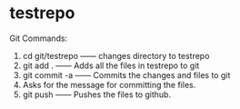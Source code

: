 # testrepo

Git Commands:

1. cd git/testrepo    ——   changes directory to testrepo
2. git add .          ——  Adds all the files in testrepo to git
3. git commit -a      ——  Commits the changes and files to git
4. Asks for the message for committing the files.
5. git push           ——   Pushes the files to github.